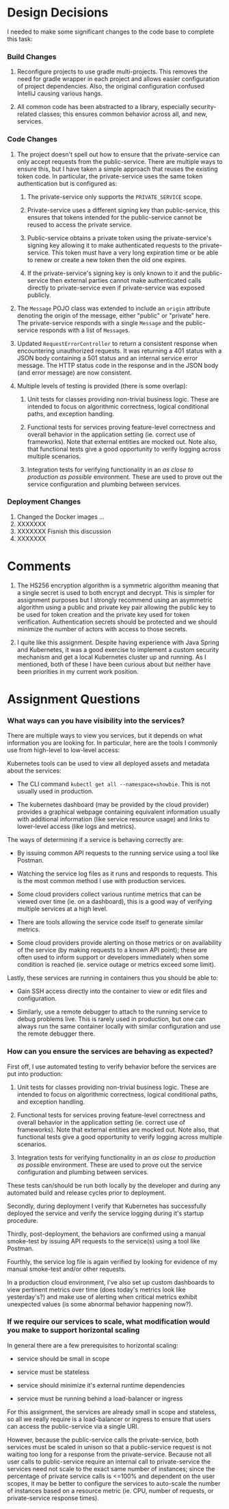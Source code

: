 # Design Decisions

I needed to make some significant changes to the code base to complete
this task:

### Build Changes

1. Reconfigure projects to use gradle multi-projects. This removes the
   need for gradle wrapper in each project and allows easier
   configuration of project dependencies.  Also, the original
   configuration confused IntelliJ causing various hangs.

2. All common code has been abstracted to a library, especially
   security-related classes; this ensures common behavior across all,
   and new, services.

### Code Changes

1. The project doesn't spell out how to ensure that the
   private-service can only accept requests from the
   public-service. There are multiple ways to ensure this, but I
   have taken a simple approach that reuses the existing token code. In
   particular, the private-service uses the same token authentication but
   is configured as:

   1. The private-service only supports the `PRIVATE_SERVICE` scope.
   
   2. Private-service uses a different signing key than
      public-service, this ensures that tokens intended for the
      public-service cannot be reused to access the private service.
   
   3. Public-service obtains a private token using the
      private-service's signing key allowing it to make authenticated
      requests to the private-service. This token must have a very long
      expiration time or be able to renew or create a new token then the
      old one expires.
   
   4. If the private-service's signing key is only known to it and the
      public-service then external parties cannot make authenticated
      calls directly to private-service even if private-service was
      exposed publicly.

2. The `Message` POJO class was extended to include an `origin` attribute
   denoting the origin of the message, either "public" or "private" here.
   The private-service responds with a single `Message` and the public-service
   responds with a list of `Message`s.

3. Updated `RequestErrorController` to return a consistent response when
   encountering unauthorized requests. It was returning a 401 status with
   a JSON body containing a 501 status and an internal service error
   message. The HTTP status code in the response and in the JSON body
   (and error message) are now consistent.

4. Multiple levels of testing is provided (there is some overlap):

   1. Unit tests for classes providing non-trivial business
      logic.  These are intended to focus on algorithmic correctness,
      logical conditional paths, and exception handling.
   
   2. Functional tests for services proving feature-level correctness
      and overall behavior in the application setting (ie. correct use of
      frameworks). Note that external entities are mocked out. Note also,
      that functional tests give a good opportunity to verify logging
      across multiple scenarios.
   
   3. Integration tests for verifying functionality in an
      _as close to production as possible_ environment. These are used to
      prove out the service configuration and plumbing between services.

### Deployment Changes

1. Changed the Docker images ...
2. XXXXXXX
3. XXXXXXX  Fisnish this discussion
4. XXXXXXX

# Comments

1. The HS256 encryption algorithm is a symmetric algorithm meaning
   that a single secret is used to both encrypt and decrypt.  This is
   simpler for assignment purposes but I strongly recommend using an
   asymmetric algorithm using a public and private key pair allowing the
   public key to be used for token creation and the private key used for
   token verification. Authentication secrets should be protected and we
   should minimize the number of actors with access to those secrets.

2. I quite like this assignment. Despite having experience with Java
   Spring and Kubernetes, it was a good exercise to implement a custom
   security mechanism and get a local Kubernetes cluster up and
   running. As I mentioned, both of these I have been curious about but
   neither have been priorities in my current work position.

# Assignment Questions

### What ways can you have visibility into the services?

There are multiple ways to view you services, but it depends on what
information you are looking for. In particular, here are the tools I
commonly use from high-level to low-level access:

Kubernetes tools can be used to view all deployed assets and metadata
about the services:

- The CLI command `kubectl get all --namespace=showbie`.  This is not
  usually used in production.

- The kubernetes dashboard (may be provided by the cloud provider)
  provides a graphical webpage containing equivalent information
  usually with additional information (like service resource usage)
  and links to lower-level access (like logs and metrics).

The ways of determining if a service is behaving correctly are:

- By issuing common API requests to the running service using a tool
  like Postman.

- Watching the service log files as it runs and responds to
  requests.  This is the most common method I use with production
  services.

- Some cloud providers collect various runtime metrics that can be
  viewed over time (ie.  on a dashboard), this is a good way of
  verifying multiple services at a high level.

- There are tools allowing the service code itself to generate similar
  metrics.

- Some cloud providers provide alerting on those metrics or on
  availability of the service (by making requests to a known API
  point); these are often used to inform support or developers
  immediately when some condition is reached (ie. service outage or
  metrics exceed some limit).

Lastly, these services are running in containers thus you should
be able to:

- Gain SSH access directly into the container to view or edit files
  and configuration.

- Similarly, use a remote debugger to attach to the running service to
  debug problems live. This is rarely used in production, but one can
  always run the same container locally with similar configuration and
  use the remote debugger there.

### How can you ensure the services are behaving as expected?

First off, I use automated testing to verify behavior before the
services are put into production:

1. Unit tests for classes providing non-trivial business logic. These
   are intended to focus on algorithmic correctness, logical conditional
   paths, and exception handling.

2. Functional tests for services proving feature-level correctness and
   overall behavior in the application setting (ie. correct use of
   frameworks). Note that external entities are mocked out.  Note also,
   that functional tests give a good opportunity to verify logging across
   multiple scenarios.

3. Integration tests for verifying functionality in an
   _as close to production as possible_ environment. These are used to
   prove out the service configuration and plumbing between services.

These tests can/should be run both locally by the developer and during
any automated build and release cycles prior to deployment.

Secondly, during deployment I verify that Kubernetes has successfully
deployed the service and verify the service logging during it's
startup procedure.

Thirdly, post-deployment, the behaviors are confirmed using a manual
smoke-test by issuing API requests to the service(s) using a tool like
Postman.

Fourthly, the service log file is again verified by looking for
evidence of my manual smoke-test and/or other requests.

In a production cloud environment, I've also set up custom dashboards
to view pertinent metrics over time (does today's metrics look like
yesterday's?) and make use of alerting when critical metrics exhibit
unexpected values (is some abnormal behavior happening now?).

### If we require our services to scale, what modification would you make to support horizontal scaling

In general there are a few prerequisites to horizontal scaling:

- service should be small in scope

- service must be stateless

- service should minimize it's external runtime dependencies

- service must be running behind a load-balancer or ingress

For this assignment, the services are already small in scope and
stateless, so all we really require is a load-balancer or ingress to
ensure that users can access the public-service via a single URI.

However, because the public-service calls the private-service, both
services must be scaled in unison so that a public-service request is
not waiting too long for a response from the private-service. Because
not all user calls to public-service require an internal call to
private-service the services need not scale to the exact same number
of instances; since the percentage of private service calls is <=100%
and dependent on the user scopes, it may be better to configure the
services to auto-scale the number of instances based on a resource
metric (ie.  CPU, number of requests, or private-service response
times).
